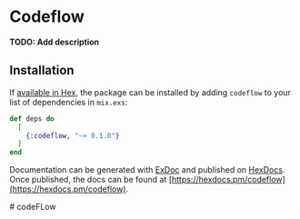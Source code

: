 # Codeflow

**TODO: Add description**

## Installation

If [available in Hex](https://hex.pm/docs/publish), the package can be installed
by adding `codeflow` to your list of dependencies in `mix.exs`:

```elixir
def deps do
  [
    {:codeflow, "~> 0.1.0"}
  ]
end
```

Documentation can be generated with [ExDoc](https://github.com/elixir-lang/ex_doc)
and published on [HexDocs](https://hexdocs.pm). Once published, the docs can
be found at [https://hexdocs.pm/codeflow](https://hexdocs.pm/codeflow).

#   c o d e F L o w  
 